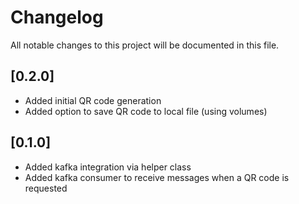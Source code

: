 # Changelog
All notable changes to this project will be documented in this file.

## [0.2.0]
- Added initial QR code generation
- Added option to save QR code to local file (using volumes)

## [0.1.0]
- Added kafka integration via helper class
- Added kafka consumer to receive messages when a QR code is requested
